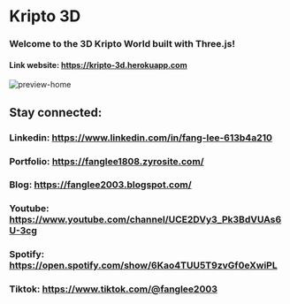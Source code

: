 # Kripto 3D
### Welcome to the 3D Kripto World built with Three.js!
#### Link website: https://kripto-3d.herokuapp.com
![preview-home](https://user-images.githubusercontent.com/75077747/183128770-6219f975-a281-416b-a94d-b110141a4feb.png)

## Stay connected:

### Linkedin: https://www.linkedin.com/in/fang-lee-613b4a210
### Portfolio: https://fanglee1808.zyrosite.com/
### Blog: https://fanglee2003.blogspot.com/
### Youtube: https://www.youtube.com/channel/UCE2DVy3_Pk3BdVUAs6U-3cg
### Spotify: https://open.spotify.com/show/6Kao4TUU5T9zvGf0eXwiPL
### Tiktok: https://www.tiktok.com/@fanglee2003
